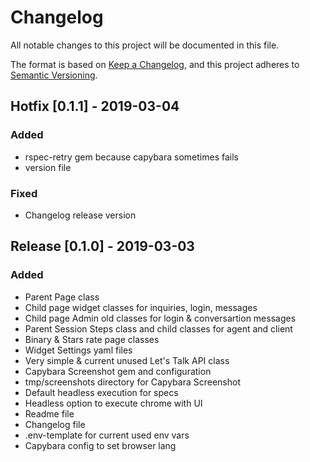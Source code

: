 # Changelog
All notable changes to this project will be documented in this file.

The format is based on [Keep a Changelog](https://keepachangelog.com/en/1.0.0/),
and this project adheres to [Semantic Versioning](https://semver.org/spec/v2.0.0.html).


## Hotfix [0.1.1] - 2019-03-04
### Added
- rspec-retry gem because capybara sometimes fails
- version file

### Fixed
- Changelog release version

## Release [0.1.0] - 2019-03-03
### Added
- Parent Page class
- Child page widget classes for inquiries, login, messages
- Child page Admin old classes for login & conversartion messages
- Parent Session Steps class and child classes for agent and client
- Binary & Stars rate page classes
- Widget Settings yaml files
- Very simple & current unused Let's Talk API class
- Capybara Screenshot gem and configuration
- tmp/screenshots directory for Capybara Screenshot
- Default headless execution for specs
- Headless option to execute chrome with UI
- Readme file
- Changelog file
- .env-template for current used env vars
- Capybara config to set browser lang



